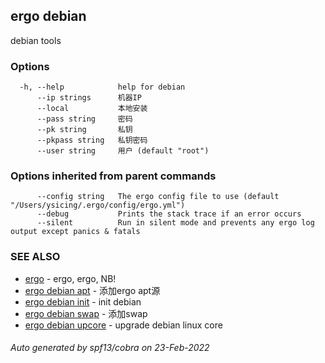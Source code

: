 ## ergo debian

debian tools

### Options

```
  -h, --help            help for debian
      --ip strings      机器IP
      --local           本地安装
      --pass string     密码
      --pk string       私钥
      --pkpass string   私钥密码
      --user string     用户 (default "root")
```

### Options inherited from parent commands

```
      --config string   The ergo config file to use (default "/Users/ysicing/.ergo/config/ergo.yml")
      --debug           Prints the stack trace if an error occurs
      --silent          Run in silent mode and prevents any ergo log output except panics & fatals
```

### SEE ALSO

* [ergo](ergo.md)	 - ergo, ergo, NB!
* [ergo debian apt](ergo_debian_apt.md)	 - 添加ergo apt源
* [ergo debian init](ergo_debian_init.md)	 - init debian
* [ergo debian swap](ergo_debian_swap.md)	 - 添加swap
* [ergo debian upcore](ergo_debian_upcore.md)	 - upgrade debian linux core

###### Auto generated by spf13/cobra on 23-Feb-2022
